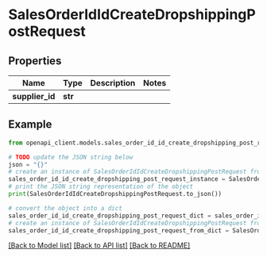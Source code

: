 # SalesOrderIdIdCreateDropshippingPostRequest


## Properties

Name | Type | Description | Notes
------------ | ------------- | ------------- | -------------
**supplier_id** | **str** |  | 

## Example

```python
from openapi_client.models.sales_order_id_id_create_dropshipping_post_request import SalesOrderIdIdCreateDropshippingPostRequest

# TODO update the JSON string below
json = "{}"
# create an instance of SalesOrderIdIdCreateDropshippingPostRequest from a JSON string
sales_order_id_id_create_dropshipping_post_request_instance = SalesOrderIdIdCreateDropshippingPostRequest.from_json(json)
# print the JSON string representation of the object
print(SalesOrderIdIdCreateDropshippingPostRequest.to_json())

# convert the object into a dict
sales_order_id_id_create_dropshipping_post_request_dict = sales_order_id_id_create_dropshipping_post_request_instance.to_dict()
# create an instance of SalesOrderIdIdCreateDropshippingPostRequest from a dict
sales_order_id_id_create_dropshipping_post_request_from_dict = SalesOrderIdIdCreateDropshippingPostRequest.from_dict(sales_order_id_id_create_dropshipping_post_request_dict)
```
[[Back to Model list]](../README.md#documentation-for-models) [[Back to API list]](../README.md#documentation-for-api-endpoints) [[Back to README]](../README.md)



